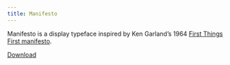 ```yaml
---
title: Manifesto
---
```


Manifesto is a display typeface inspired by Ken Garland’s 1964 [First Things First manifesto](http://kengarland.co.uk/KG-published-writing/first-things-first/).

[Download](http://justinjay.wang)
